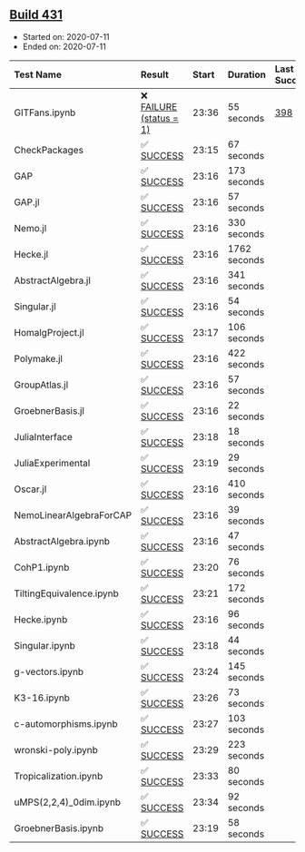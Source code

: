 ## [Build 431](https://oscarci.mathematik.uni-kl.de/job/oscar-stable/431/)

* Started on: 2020-07-11
* Ended on: 2020-07-11

| Test Name    | Result | Start | Duration | Last Success | First Failure |
|:-------------|:-------|:------|:---------|:-------------|:--------------|
| GITFans.ipynb | ❌ [FAILURE (status = 1)](https://oscarci.mathematik.uni-kl.de/job/oscar-stable/431/artifact/logs/build-431/GITFans.ipynb.log) | 23:36 | 55 seconds | [398](https://oscarci.mathematik.uni-kl.de/job/oscar-stable/398/) | [399](https://oscarci.mathematik.uni-kl.de/job/oscar-stable/399/) |
| CheckPackages | ✅ [SUCCESS](https://oscarci.mathematik.uni-kl.de/job/oscar-stable/431/artifact/logs/build-431/CheckPackages.log) | 23:15 | 67 seconds |  |  |
| GAP | ✅ [SUCCESS](https://oscarci.mathematik.uni-kl.de/job/oscar-stable/431/artifact/logs/build-431/GAP.log) | 23:16 | 173 seconds |  |  |
| GAP.jl | ✅ [SUCCESS](https://oscarci.mathematik.uni-kl.de/job/oscar-stable/431/artifact/logs/build-431/GAP.jl.log) | 23:16 | 57 seconds |  |  |
| Nemo.jl | ✅ [SUCCESS](https://oscarci.mathematik.uni-kl.de/job/oscar-stable/431/artifact/logs/build-431/Nemo.jl.log) | 23:16 | 330 seconds |  |  |
| Hecke.jl | ✅ [SUCCESS](https://oscarci.mathematik.uni-kl.de/job/oscar-stable/431/artifact/logs/build-431/Hecke.jl.log) | 23:16 | 1762 seconds |  |  |
| AbstractAlgebra.jl | ✅ [SUCCESS](https://oscarci.mathematik.uni-kl.de/job/oscar-stable/431/artifact/logs/build-431/AbstractAlgebra.jl.log) | 23:16 | 341 seconds |  |  |
| Singular.jl | ✅ [SUCCESS](https://oscarci.mathematik.uni-kl.de/job/oscar-stable/431/artifact/logs/build-431/Singular.jl.log) | 23:16 | 54 seconds |  |  |
| HomalgProject.jl | ✅ [SUCCESS](https://oscarci.mathematik.uni-kl.de/job/oscar-stable/431/artifact/logs/build-431/HomalgProject.jl.log) | 23:17 | 106 seconds |  |  |
| Polymake.jl | ✅ [SUCCESS](https://oscarci.mathematik.uni-kl.de/job/oscar-stable/431/artifact/logs/build-431/Polymake.jl.log) | 23:16 | 422 seconds |  |  |
| GroupAtlas.jl | ✅ [SUCCESS](https://oscarci.mathematik.uni-kl.de/job/oscar-stable/431/artifact/logs/build-431/GroupAtlas.jl.log) | 23:16 | 57 seconds |  |  |
| GroebnerBasis.jl | ✅ [SUCCESS](https://oscarci.mathematik.uni-kl.de/job/oscar-stable/431/artifact/logs/build-431/GroebnerBasis.jl.log) | 23:16 | 22 seconds |  |  |
| JuliaInterface | ✅ [SUCCESS](https://oscarci.mathematik.uni-kl.de/job/oscar-stable/431/artifact/logs/build-431/JuliaInterface.log) | 23:18 | 18 seconds |  |  |
| JuliaExperimental | ✅ [SUCCESS](https://oscarci.mathematik.uni-kl.de/job/oscar-stable/431/artifact/logs/build-431/JuliaExperimental.log) | 23:19 | 29 seconds |  |  |
| Oscar.jl | ✅ [SUCCESS](https://oscarci.mathematik.uni-kl.de/job/oscar-stable/431/artifact/logs/build-431/Oscar.jl.log) | 23:16 | 410 seconds |  |  |
| NemoLinearAlgebraForCAP | ✅ [SUCCESS](https://oscarci.mathematik.uni-kl.de/job/oscar-stable/431/artifact/logs/build-431/NemoLinearAlgebraForCAP.log) | 23:16 | 39 seconds |  |  |
| AbstractAlgebra.ipynb | ✅ [SUCCESS](https://oscarci.mathematik.uni-kl.de/job/oscar-stable/431/artifact/logs/build-431/AbstractAlgebra.ipynb.log) | 23:16 | 47 seconds |  |  |
| CohP1.ipynb | ✅ [SUCCESS](https://oscarci.mathematik.uni-kl.de/job/oscar-stable/431/artifact/logs/build-431/CohP1.ipynb.log) | 23:20 | 76 seconds |  |  |
| TiltingEquivalence.ipynb | ✅ [SUCCESS](https://oscarci.mathematik.uni-kl.de/job/oscar-stable/431/artifact/logs/build-431/TiltingEquivalence.ipynb.log) | 23:21 | 172 seconds |  |  |
| Hecke.ipynb | ✅ [SUCCESS](https://oscarci.mathematik.uni-kl.de/job/oscar-stable/431/artifact/logs/build-431/Hecke.ipynb.log) | 23:16 | 96 seconds |  |  |
| Singular.ipynb | ✅ [SUCCESS](https://oscarci.mathematik.uni-kl.de/job/oscar-stable/431/artifact/logs/build-431/Singular.ipynb.log) | 23:18 | 44 seconds |  |  |
| g-vectors.ipynb | ✅ [SUCCESS](https://oscarci.mathematik.uni-kl.de/job/oscar-stable/431/artifact/logs/build-431/g-vectors.ipynb.log) | 23:24 | 145 seconds |  |  |
| K3-16.ipynb | ✅ [SUCCESS](https://oscarci.mathematik.uni-kl.de/job/oscar-stable/431/artifact/logs/build-431/K3-16.ipynb.log) | 23:26 | 73 seconds |  |  |
| c-automorphisms.ipynb | ✅ [SUCCESS](https://oscarci.mathematik.uni-kl.de/job/oscar-stable/431/artifact/logs/build-431/c-automorphisms.ipynb.log) | 23:27 | 103 seconds |  |  |
| wronski-poly.ipynb | ✅ [SUCCESS](https://oscarci.mathematik.uni-kl.de/job/oscar-stable/431/artifact/logs/build-431/wronski-poly.ipynb.log) | 23:29 | 223 seconds |  |  |
| Tropicalization.ipynb | ✅ [SUCCESS](https://oscarci.mathematik.uni-kl.de/job/oscar-stable/431/artifact/logs/build-431/Tropicalization.ipynb.log) | 23:33 | 80 seconds |  |  |
| uMPS(2,2,4)_0dim.ipynb | ✅ [SUCCESS](https://oscarci.mathematik.uni-kl.de/job/oscar-stable/431/artifact/logs/build-431/uMPS-2-2-4-_0dim.ipynb.log) | 23:34 | 92 seconds |  |  |
| GroebnerBasis.ipynb | ✅ [SUCCESS](https://oscarci.mathematik.uni-kl.de/job/oscar-stable/431/artifact/logs/build-431/GroebnerBasis.ipynb.log) | 23:19 | 58 seconds |  |  |
